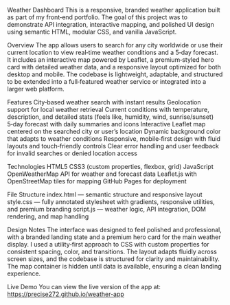 Weather Dashboard
This is a responsive, branded weather application built as part of my front‑end portfolio. The goal of this project was to demonstrate API integration, interactive mapping, and polished UI design using semantic HTML, modular CSS, and vanilla JavaScript.

Overview
The app allows users to search for any city worldwide or use their current location to view real‑time weather conditions and a 5‑day forecast. It includes an interactive map powered by Leaflet, a premium‑styled hero card with detailed weather data, and a responsive layout optimized for both desktop and mobile. The codebase is lightweight, adaptable, and structured to be extended into a full‑featured weather service or integrated into a larger web platform.

Features
City‑based weather search with instant results
Geolocation support for local weather retrieval
Current conditions with temperature, description, and detailed stats (feels like, humidity, wind, sunrise/sunset)
5‑day forecast with daily summaries and icons
Interactive Leaflet map centered on the searched city or user’s location
Dynamic background color that adapts to weather conditions
Responsive, mobile‑first design with fluid layouts and touch‑friendly controls
Clear error handling and user feedback for invalid searches or denied location access

Technologies
HTML5
CSS3 (custom properties, flexbox, grid)
JavaScript
OpenWeatherMap API for weather and forecast data
Leaflet.js with OpenStreetMap tiles for mapping
GitHub Pages for deployment

File Structure
index.html — semantic structure and responsive layout
style.css — fully annotated stylesheet with gradients, responsive utilities, and premium branding
script.js — weather logic, API integration, DOM rendering, and map handling

Design Notes
The interface was designed to feel polished and professional, with a branded landing state and a premium hero card for the main weather display. I used a utility‑first approach to CSS with custom properties for consistent spacing, color, and transitions. The layout adapts fluidly across screen sizes, and the codebase is structured for clarity and maintainability. The map container is hidden until data is available, ensuring a clean landing experience.

Live Demo
You can view the live version of the app at: https://precise272.github.io/weather-app
